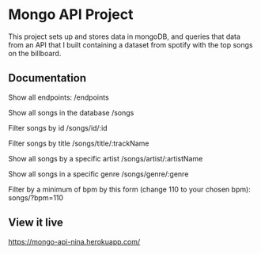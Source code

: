 # Mongo API Project

This project sets up and stores data in mongoDB, and queries that data from an API that I built containing a dataset from spotify with the top songs on the billboard.

## Documentation

Show all endpoints: /endpoints

Show all songs in the database /songs

Filter songs by id /songs/id/:id

Filter songs by title /songs/title/:trackName

Show all songs by a specific artist /songs/artist/:artistName

Show all songs in a specific genre /songs/genre/:genre

Filter by a minimum of bpm by this form (change 110 to your chosen bpm): songs/?bpm=110

## View it live

https://mongo-api-nina.herokuapp.com/
